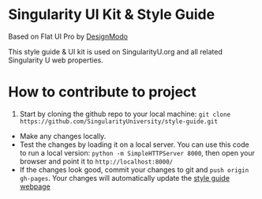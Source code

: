 Singularity UI Kit & Style Guide
=======

Based on Flat UI Pro by [DesignModo](http://designmodo.com)

This style guide & UI kit is used on SingularityU.org and all related Singularity U web properties.

# How to contribute to project
1. Start by cloning the github repo to your local machine: `git clone https://github.com/SingularityUniversity/style-guide.git`
* Make any changes locally.
* Test the changes by loading it on a local server. You can use this code to run a local version: `python -m SimpleHTTPServer 8000`, then open your browser and point it to `http://localhost:8000/`
* If the changes look good, commit your changes to git and `push origin gh-pages`. Your changes will automatically update the [style guide webpage](https://singularityuniversity.github.io/style-guide)
